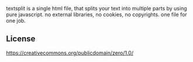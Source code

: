 textsplit is a single html file, that splits your text into multiple parts by using pure javascript.
no external libraries, no cookies, no copyrights.
one file for one job.

License
-------
https://creativecommons.org/publicdomain/zero/1.0/